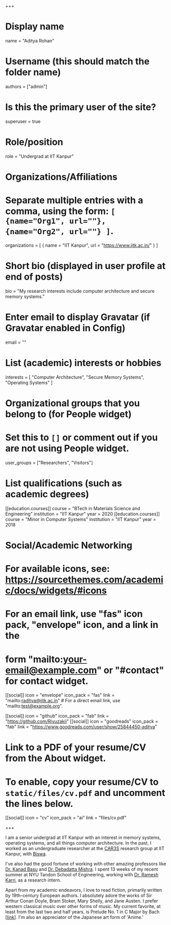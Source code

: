+++
# Display name
name = "Aditya Rohan"

# Username (this should match the folder name)
authors = ["admin"]

# Is this the primary user of the site?
superuser = true

# Role/position
role = "Undergrad at IIT Kanpur"

# Organizations/Affiliations
#   Separate multiple entries with a comma, using the form: `[ {name="Org1", url=""}, {name="Org2", url=""} ]`.
organizations = [ { name = "IIT Kanpur", url = "https://www.iitk.ac.in/" } ]

# Short bio (displayed in user profile at end of posts)
bio = "My research interests include computer architecture and secure memory systems."

# Enter email to display Gravatar (if Gravatar enabled in Config)
email = ""

# List (academic) interests or hobbies
interests = [
  "Computer Architecture",
  "Secure Memory Systems",
  "Operating Systems"
]

# Organizational groups that you belong to (for People widget)
#   Set this to `[]` or comment out if you are not using People widget.
user_groups = ["Researchers", "Visitors"]

# List qualifications (such as academic degrees)
[[education.courses]]
  course = "BTech in Materials Science and Engineering"
  institution = "IIT Kanpur"
  year = 2020
[[education.courses]]
  course = "Minor in Computer Systems"
  institution = "IIT Kanpur"
  year = 2018


# Social/Academic Networking
# For available icons, see: https://sourcethemes.com/academic/docs/widgets/#icons
#   For an email link, use "fas" icon pack, "envelope" icon, and a link in the
#   form "mailto:your-email@example.com" or "#contact" for contact widget.

[[social]]
  icon = "envelope"
  icon_pack = "fas"
  link = "mailto:raditya@iitk.ac.in"  # For a direct email link, use "mailto:test@example.org".

[[social]]
  icon = "github"
  icon_pack = "fab"
  link = "https://github.com/Riyuzakii"
[[social]]
  icon = "goodreads"
  icon_pack = "fab"
  link = "https://www.goodreads.com/user/show/25844450-aditya"  

# Link to a PDF of your resume/CV from the About widget.
# To enable, copy your resume/CV to `static/files/cv.pdf` and uncomment the lines below.
[[social]]
  icon = "cv"
  icon_pack = "ai"
  link = "files/cv.pdf"

+++

I am a senior undergrad at IIT Kanpur with an interest in memory systems, operating systems, and all things computer architecture. 
In the past, I worked as an undergraduate researcher at the [CAR3S](https://www.cse.iitk.ac.in/users/biswap/CARS.html) research group at IIT Kanpur, with [Biswa](https://www.cse.iitk.ac.in/users/biswap/). 

I've also had the good fortune of working with other amazing professors like [Dr. Kanad Basu](https://engineering.nyu.edu/faculty/kanad-basu) and [Dr. Debadatta Mishra](https://www.cse.iitk.ac.in/users/deba/). I spent 13 weeks of my recent summer at NYU Tandon School of Engineering, working with [Dr. Ramesh Karri](https://engineering.nyu.edu/faculty/ramesh-karri), as a research intern.

Apart from my academic endeavors, I love to read fiction, primarily written by 19th-century European authors. I absolutely adore the works of Sir Arthur Conan Doyle, Bram Stoker, Mary Shelly, and Jane Austen. I prefer western classical music over other forms of music. My current favorite, at least from the last two and half years, is Prelude No. 1 in C Major by Bach [[link](https://www.youtube.com/watch?v=PXMVkQ70I88)]. I'm also an appreciator of the Japanese art form of 'Anime.'
